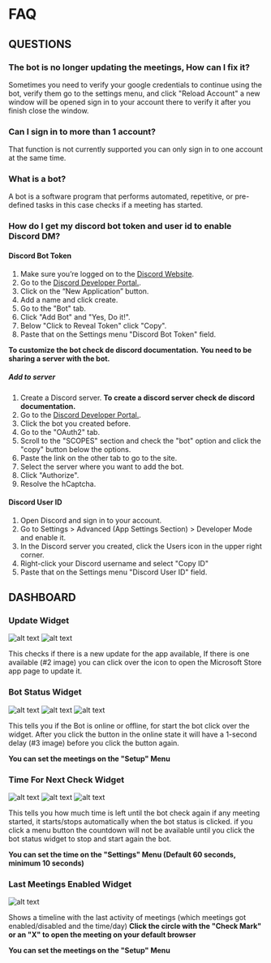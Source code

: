 # FAQ
## QUESTIONS
### The bot is no longer updating the meetings, How can I fix it?
Sometimes you need to verify your google credentials to continue using the bot, verify them go to the settings menu, and click "Reload Account" a new window will be opened sign in to your account there to verify it after you finish close the window.
### Can I sign in to more than 1 account?
That function is not currently supported you can only sign in to one account at the same time.
### What is a bot?
A bot is a software program that performs automated, repetitive, or pre-defined tasks in this case checks if a meeting has started.
### How do I get my discord bot token and user id to enable Discord DM?
#### Discord Bot Token
1. Make sure you’re logged on to the [Discord Website](https://discord.com/).
2. Go to the [Discord Developer Portal.](https://discord.com/developers/applications).
3. Click on the “New Application” button.
4. Add a name and click create.
5. Go to the "Bot" tab.
6. Click "Add Bot" and "Yes, Do it!".
7. Below "Click to Reveal Token" click "Copy".
8. Paste that on the Settings menu "Discord Bot Token" field.

**To customize the bot check de discord documentation.**
**You need to be sharing a server with the bot.**
##### Add to server
1. Create a Discord server. **To create a discord server check de discord documentation.**
2. Go to the [Discord Developer Portal.](https://discord.com/developers/applications).
3. Click the bot you created before.
4. Go to the "OAuth2" tab.
5. Scroll to the "SCOPES" section and check the "bot" option and click the "copy" button below the options.
6. Paste the link on the other tab to go to the site.
7. Select the server where you want to add the bot.
8. Click "Authorize".
9. Resolve the hCaptcha.
#### Discord User ID
1. Open Discord and sign in to your account.
2. Go to Settings > Advanced (App Settings Section) > Developer Mode and enable it.
3. In the Discord server you created, click the Users icon in the upper right corner.
4. Right-click your Discord username and select "Copy ID"
5. Paste that on the Settings menu "Discord User ID" field.
## DASHBOARD
### Update Widget
![alt text](https://github.com/SpaceGamerFury/MeetingChecker/blob/main/FAQ/FAQ_IMAGES/FAQ_IMAGES/UpdateWidget_1_EN.png?raw=true)
![alt text](https://github.com/SpaceGamerFury/MeetingChecker/blob/main/FAQ/FAQ_IMAGES/UpdateWidget_2_EN.png?raw=true)

This checks if there is a new update for the app available, If there is one available (#2 image) you can click over the icon to open the Microsoft Store app page to update it.
### Bot Status Widget
![alt text](https://github.com/SpaceGamerFury/MeetingChecker/blob/main/FAQ/FAQ_IMAGES/BotStatusWidget_1_EN.png?raw=true)
![alt text](https://github.com/SpaceGamerFury/MeetingChecker/blob/main/FAQ/FAQ_IMAGES/BotStatusWidget_2_EN.png?raw=true)
![alt text](https://github.com/SpaceGamerFury/MeetingChecker/blob/main/FAQ/FAQ_IMAGES/BotStatusWidget_3_EN.png?raw=true)

This tells you if the Bot is online or offline, for start the bot click over the widget.
After you click the button in the online state it will have a 1-second delay (#3 image) before you click the button again.

**You can set the meetings on the "Setup" Menu**
### Time For Next Check Widget
![alt text](https://github.com/SpaceGamerFury/MeetingChecker/blob/main/FAQ/FAQ_IMAGES/TimeForNextCheckWidget_1_EN.png?raw=true)
![alt text](https://github.com/SpaceGamerFury/MeetingChecker/blob/main/FAQ/FAQ_IMAGES/TimeForNextCheckWidget_2_EN.png?raw=true)
![alt text](https://github.com/SpaceGamerFury/MeetingChecker/blob/main/FAQ/FAQ_IMAGES/TimeForNextCheckWidget_3_EN.png?raw=true)

This tells you how much time is left until the bot check again if any meeting started, it starts/stops automatically when the bot status is clicked. if you click a menu button the countdown will not be available until you click the bot status widget to stop and start again the bot.

**You can set the time on the "Settings" Menu (Default 60 seconds, minimum 10 seconds)**
### Last Meetings Enabled Widget
![alt text](https://github.com/SpaceGamerFury/MeetingChecker/blob/main/FAQ/FAQ_IMAGES/LastMeetingsEnabledWidget_1_EN.png?raw=true)

Shows a timeline with the last activity of meetings (which meetings got enabled/disabled and the time/day) **Click the circle with the "Check Mark" or an "X" to open the meeting on your default browser**

**You can set the meetings on the "Setup" Menu**
